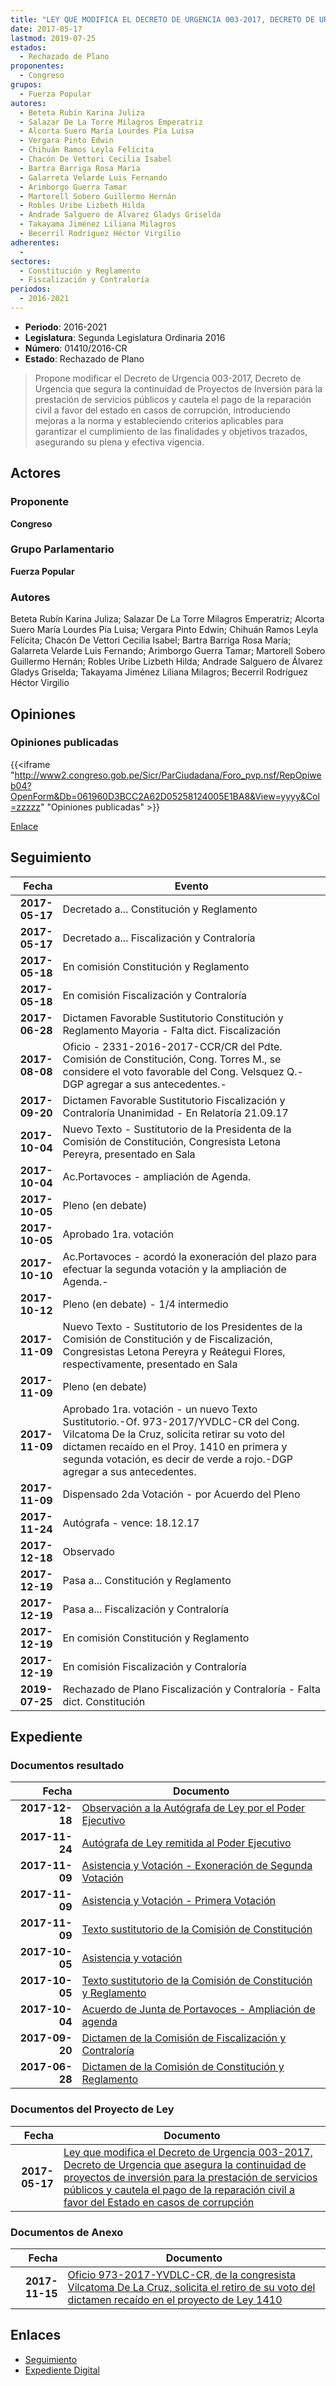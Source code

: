 ```yaml
---
title: "LEY QUE MODIFICA EL DECRETO DE URGENCIA 003-2017, DECRETO DE URGENCIA QUE ASEGURA LA CONTINUIDAD DE PROYECTOS DE INVERSIÓN PARA LA PRESTACIÓN DE SERVICIOS PÚBLICOS Y CAUTELA EL PAGO DE LA REPARACIÓN CIVIL A FAVOR DE ESTADO EN CASOS DE CORRUPCIÓN"
date: 2017-05-17
lastmod: 2019-07-25
estados: 
  - Rechazado de Plano
proponentes: 
  - Congreso
grupos: 
  - Fuerza Popular
autores: 
  - Beteta Rubín Karina Juliza
  - Salazar De La Torre Milagros Emperatriz
  - Alcorta Suero María Lourdes Pía Luisa
  - Vergara Pinto Edwin
  - Chihuán Ramos Leyla Felícita
  - Chacón De Vettori Cecilia Isabel
  - Bartra Barriga Rosa María
  - Galarreta Velarde Luis Fernando
  - Arimborgo Guerra Tamar
  - Martorell Sobero Guillermo Hernán
  - Robles Uribe Lizbeth Hilda
  - Andrade Salguero de Álvarez Gladys Griselda
  - Takayama Jiménez Liliana Milagros
  - Becerril Rodríguez Héctor Virgilio
adherentes: 
  - 
sectores: 
  - Constitución y Reglamento
  - Fiscalización y Contraloría
periodos: 
  - 2016-2021
---
```


- **Periodo**: 2016-2021
- **Legislatura**: Segunda Legislatura Ordinaria 2016
- **Número**: 01410/2016-CR
- **Estado**: Rechazado de Plano

> Propone modificar el Decreto de Urgencia 003-2017, Decreto de Urgencia que segura la continuidad de Proyectos de Inversión para la prestación de servicios públicos y cautela el pago de la reparación civil a favor del estado en casos de corrupción, introduciendo mejoras a la norma y estableciendo criterios aplicables para garantizar el cumplimiento de las finalidades y objetivos trazados, asegurando su plena y efectiva vigencia.


## Actores

### Proponente

**Congreso**

### Grupo Parlamentario

**Fuerza Popular**

### Autores

Beteta Rubín Karina Juliza; Salazar De La Torre Milagros Emperatriz; Alcorta Suero María Lourdes Pía Luisa; Vergara Pinto Edwin; Chihuán Ramos Leyla Felícita; Chacón De Vettori Cecilia Isabel; Bartra Barriga Rosa María; Galarreta Velarde Luis Fernando; Arimborgo Guerra Tamar; Martorell Sobero Guillermo Hernán; Robles Uribe Lizbeth Hilda; Andrade Salguero de Álvarez Gladys Griselda; Takayama Jiménez Liliana Milagros; Becerril Rodríguez Héctor Virgilio


## Opiniones

### Opiniones publicadas

{{<iframe "http://www2.congreso.gob.pe/Sicr/ParCiudadana/Foro_pvp.nsf/RepOpiweb04?OpenForm&Db=061960D3BCC2A62D05258124005E1BA8&View=yyyy&Col=zzzzz" "Opiniones publicadas" >}}

[Enlace](http://www2.congreso.gob.pe/Sicr/ParCiudadana/Foro_pvp.nsf/RepOpiweb04?OpenForm&Db=061960D3BCC2A62D05258124005E1BA8&View=yyyy&Col=zzzzz)

## Seguimiento

| Fecha | Evento |
|------:|--------|
| **2017-05-17** | Decretado a... Constitución y Reglamento|
| **2017-05-17** | Decretado a... Fiscalización y Contraloría|
| **2017-05-18** | En comisión Constitución y Reglamento|
| **2017-05-18** | En comisión Fiscalización y Contraloría|
| **2017-06-28** | Dictamen Favorable Sustitutorio Constitución y Reglamento Mayoria - Falta dict. Fiscalización|
| **2017-08-08** | Oficio - 2331-2016-2017-CCR/CR del Pdte. Comisión de Constitución, Cong. Torres M., se considere el voto favorable del Cong. Velsquez Q.-DGP agregar a sus antecedentes.-|
| **2017-09-20** | Dictamen Favorable Sustitutorio Fiscalización y Contraloría Unanimidad - En Relatoría 21.09.17|
| **2017-10-04** | Nuevo Texto - Sustitutorio de la Presidenta de la Comisión de Constitución, Congresista Letona Pereyra, presentado en Sala|
| **2017-10-04** | Ac.Portavoces - ampliación de Agenda.|
| **2017-10-05** | Pleno (en debate)|
| **2017-10-05** | Aprobado 1ra. votación|
| **2017-10-10** | Ac.Portavoces - acordó la exoneración del plazo para efectuar la segunda votación y la ampliación de Agenda.-|
| **2017-10-12** | Pleno (en debate) - 1/4 intermedio|
| **2017-11-09** | Nuevo Texto - Sustitutorio de los Presidentes de la Comisión de Constitución y de Fiscalización, Congresistas Letona Pereyra y Reátegui Flores, respectivamente, presentado en Sala|
| **2017-11-09** | Pleno (en debate)|
| **2017-11-09** | Aprobado 1ra. votación - un nuevo Texto Sustitutorio.-Of. 973-2017/YVDLC-CR del Cong. Vilcatoma De la Cruz, solicita retirar su voto del dictamen recaído en el Proy. 1410 en primera y segunda votación, es decir de verde a rojo.-DGP agregar a sus antecedentes.|
| **2017-11-09** | Dispensado 2da Votación - por Acuerdo del Pleno|
| **2017-11-24** | Autógrafa - vence: 18.12.17|
| **2017-12-18** | Observado|
| **2017-12-19** | Pasa a... Constitución y Reglamento|
| **2017-12-19** | Pasa a... Fiscalización y Contraloría|
| **2017-12-19** | En comisión Constitución y Reglamento|
| **2017-12-19** | En comisión Fiscalización y Contraloría|
| **2019-07-25** | Rechazado de Plano Fiscalización y Contraloría - Falta dict. Constitución|


## Expediente


### Documentos resultado

| Fecha | Documento |
|------:|--------|
| **2017-12-18** | [Observación a la Autógrafa de Ley por el Poder Ejecutivo](http://www.leyes.congreso.gob.pe/Documentos/2016_2021/Observacion_a_la_Autografa/OBAU0141020171218.pdf) |
| **2017-11-24** | [Autógrafa de Ley remitida al Poder Ejecutivo](http://www.leyes.congreso.gob.pe/Documentos/2016_2021/Autografas/Ley_y_de_Resolucion_Legislativa/AU0141020171124.pdf) |
| **2017-11-09** | [Asistencia y Votación - Exoneración de Segunda Votación](http://www.leyes.congreso.gob.pe/Documentos/2016_2021/Asistencia_y_Votacion/Proyectos_de_Ley/Exoneracion_de_Segunda_Votacion/ESV0141020171109.pdf) |
| **2017-11-09** | [Asistencia y Votación - Primera Votación](http://www.leyes.congreso.gob.pe/Documentos/2016_2021/Asistencia_y_Votacion/Proyectos_de_Ley/AV0141020171109.pdf) |
| **2017-11-09** | [Texto sustitutorio de la Comisión de Constitución](http://www.leyes.congreso.gob.pe/Documentos/2016_2021/Texto_Sustitutorio/Proyectos_de_Ley/TS0141020171109.pdf) |
| **2017-10-05** | [Asistencia y votación](http://www.leyes.congreso.gob.pe/Documentos/2016_2021/Asistencia_y_Votacion/Proyectos_de_Ley/AV0141020171005.pdf) |
| **2017-10-05** | [Texto sustitutorio de la Comisión de Constitución y Reglamento](http://www.leyes.congreso.gob.pe/Documentos/2016_2021/Texto_Sustitutorio/Proyectos_de_Ley/TS01410_20171005.pdf) |
| **2017-10-04** | [Acuerdo de Junta de Portavoces - Ampliación de agenda](http://www.leyes.congreso.gob.pe/Documentos/2016_2021/Acuerdos/Junta_Portavoces/AJP0141020171004.pdf) |
| **2017-09-20** | [Dictamen de la Comisión de Fiscalización y Contraloría](http://www.leyes.congreso.gob.pe/Documentos/2016_2021/Dictamenes/Proyectos_de_Ley/01410DC12MAY20170920.pdf) |
| **2017-06-28** | [Dictamen de la Comisión de Constitución y Reglamento](http://www.leyes.congreso.gob.pe/Documentos/2016_2021/Dictamenes/Proyectos_de_Ley/01410DC04MAY20170628.pdf) |

### Documentos del Proyecto de Ley

| Fecha | Documento |
|------:|--------|
| **2017-05-17** | [Ley que modifica el Decreto de Urgencia 003-2017, Decreto de Urgencia que asegura la continuidad de proyectos de inversión para la prestación de servicios públicos y cautela el pago de la reparación civil a favor del Estado en casos de corrupción](http://www.leyes.congreso.gob.pe/Documentos/2016_2021/Proyectos_de_Ley_y_de_Resoluciones_Legislativas/PL0141020170517..pdf) |

### Documentos de Anexo

| Fecha | Documento |
|------:|--------|
| **2017-11-15** | [Oficio 973-2017-YVDLC-CR, de la congresista Vilcatoma De La Cruz, solicita el retiro de su voto del dictamen recaído en el proyecto de Ley 1410](http://www.leyes.congreso.gob.pe/Documentos/2016_2021/Oficios/Congresistas/OFICIO-973-2017-YVDLC-CR.pdf) |

## Enlaces 

- [Seguimiento](http://www2.congreso.gob.pe/Sicr/TraDocEstProc/CLProLey2016.nsf/f7fff46988ca05b1052578e100829cc7/8a6f2b3f07efa80a0525812400588d2d?OpenDocument)
- [Expediente Digital](http://www2.congreso.gob.pe/Sicr/TraDocEstProc/CLProLey2016.nsf/f7fff46988ca05b1052578e100829cc7/8a6f2b3f07efa80a0525812400588d2d?OpenDocument&Click=05257FB7005EB655.eb71d0cf91d8294e05256cdf006b5706/$Body/0.1C6C)
